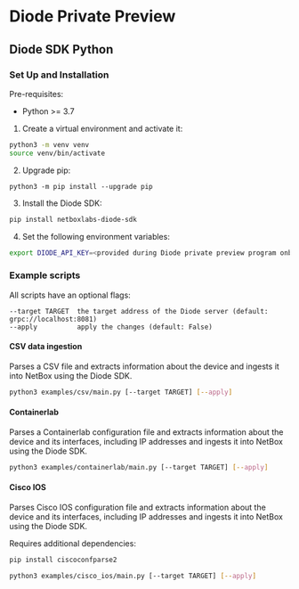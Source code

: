 # Diode Private Preview

## Diode SDK Python

### Set Up and Installation

Pre-requisites:

* Python >= 3.7

1. Create a virtual environment and activate it:

```bash
python3 -m venv venv
source venv/bin/activate
```

2. Upgrade pip:

```
python3 -m pip install --upgrade pip
```

3. Install the Diode SDK:

```bash
pip install netboxlabs-diode-sdk
```

4. Set the following environment variables:

```bash
export DIODE_API_KEY=<provided during Diode private preview program onboarding>
```

### Example scripts

All scripts have an optional flags:

```
--target TARGET  the target address of the Diode server (default: grpc://localhost:8081)
--apply          apply the changes (default: False)
```

#### CSV data ingestion

Parses a CSV file and extracts information about the device and ingests it into NetBox using the Diode SDK.

```bash
python3 examples/csv/main.py [--target TARGET] [--apply]
```

#### Containerlab

Parses a Containerlab configuration file and extracts information about the device and its interfaces, including IP
addresses and ingests it into NetBox using the Diode SDK.

```bash
python3 examples/containerlab/main.py [--target TARGET] [--apply]
```

#### Cisco IOS

Parses Cisco IOS configuration file and extracts information about the device and its interfaces, including IP addresses
and ingests it into NetBox using the Diode SDK.

Requires additional dependencies:

```bash
pip install ciscoconfparse2
```

```bash
python3 examples/cisco_ios/main.py [--target TARGET] [--apply]
```
